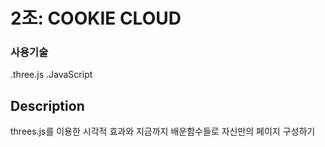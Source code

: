 # 2조: COOKIE CLOUD  
### 사용기술
.three.js
.JavaScript

## Description
threes.js를 이용한 시각적 효과와 지금까지 배운함수들로 
자신만의 페이지 구성하기
